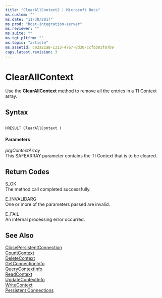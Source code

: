 ```yaml
---
title: "ClearAllContext2 | Microsoft Docs"
ms.custom: ""
ms.date: "11/30/2017"
ms.prod: "host-integration-server"
ms.reviewer: ""
ms.suite: ""
ms.tgt_pltfrm: ""
ms.topic: "article"
ms.assetid: c92a21a8-1313-4767-8d30-ccfbb03f07b9
caps.latest.revision: 3
---
```

# ClearAllContext
Use the **ClearAllContext** method to remove all the entries in a TI Context array.  
  
## Syntax  
  
```  
  
HRESULT ClearAllContext (  
```  
  
#### Parameters  
 *prgContextArray*  
 This SAFEARRAY parameter contains the TI Context that is to be cleared.  
  
## Return Codes  
 S_OK  
 The method call completed successfully.  
  
 E_INVALIDARG  
 One or more of the parameters passed are invalid.  
  
 E_FAIL  
 An internal processing error occurred.  
  
## See Also  
 [ClosePersistentConnection](../core/closepersistentconnection2.md)   
 [CountContext](../core/countcontext2.md)   
 [DeleteContext](../core/deletecontext1.md)   
 [GetConnectionInfo](../core/getconnectioninfo1.md)   
 [QueryContextInfo](../core/querycontextinfo2.md)   
 [ReadContext](../core/readcontext2.md)   
 [UpdateContextInfo](../core/updatecontextinfo2.md)   
 [WriteContext](../core/writecontext2.md)   
 [Persistent Connections](../core/persistent-connections1.md)